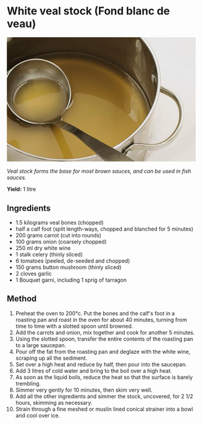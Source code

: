 # White veal stock (Fond blanc de veau)

![White veal stock (Fond blanc de veau)](resources/veal-stock.jpg)

*Veal stock forms the base for most brown sauces, and can be used in fish sauces.*

**Yield:** 1 litre

## Ingredients
- 1.5 kilograms veal bones (chopped)
- half a calf foot (split length-ways, chopped and blanched for 5 minutes)
- 200 grams carrot (cut into rounds)
- 100 grams onion (coarsely chopped)
- 250 ml dry white wine
- 1 stalk celery (thinly sliced)
- 6 tomatoes (peeled, de-seeded and chopped)
- 150 grams button mushroom (thinly sliced)
- 2 cloves garlic
- 1 Bouquet garni, including 1 sprig of tarragon

## Method
1. Preheat the oven to 200°c. Put the bones and the calf's foot in a roasting pan and roast in the oven for about 40 minutes, turning from time to time with a slotted spoon until browned. 
1. Add the carrots and onion, mix together and cook for another 5 minutes.
1. Using the slotted spoon, transfer the entire contents of the roasting pan to a large saucepan. 
1. Pour off the fat from the roasting pan and deglaze with the white wine, scraping up all the sediment. 
1. Set over a high heat and reduce by half, then pour into the saucepan.
1. Add 3 litres of cold water and bring to the boil over a high heat. 
1. As soon as the liquid boils, reduce the heat so that the surface is barely trembling. 
1. Simmer very gently for 10 minutes, then skim very well.
1. Add all the other ingredients and simmer the stock, uncovered, for 2 1/2 hours, skimming as necessary. 
1. Strain through a fine meshed or muslin lined conical strainer into a bowl and cool over ice. 